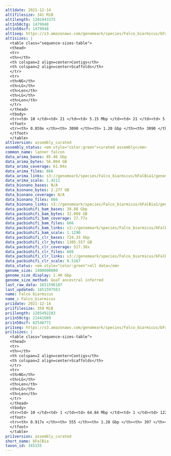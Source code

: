```yaml
---
alt1date: 2021-12-14
alt1filesize: 341 MiB
alt1length: 1202443375
alt1n50ctg: 1479948
alt1n50scf: 1479948
alt1seq: https://s3.amazonaws.com/genomeark/species/Falco_biarmicus/bFalBia1/assembly_curated/bFalBia1.alt.cur.20211214.fasta.gz
alt1sizes: |
  <table class="sequence-sizes-table">
  <thead>
  <tr>
  <th></th>
  <th colspan=2 align=center>Contigs</th>
  <th colspan=2 align=center>Scaffolds</th>
  </tr>
  <tr>
  <th>NG</th>
  <th>LG</th>
  <th>Len</th>
  <th>LG</th>
  <th>Len</th>
  </tr>
  </thead>
  <tbody>
  <tr><td> 10 </td><td> 21 </td><td> 5.15 Mbp </td><td> 21 </td><td> 5.15 Mbp </td></tr>  <tr><td> 20 </td><td> 55 </td><td> 3.36 Mbp </td><td> 55 </td><td> 3.36 Mbp </td></tr>  <tr><td> 30 </td><td> 102 </td><td> 2.61 Mbp </td><td> 102 </td><td> 2.61 Mbp </td></tr>  <tr><td> 40 </td><td> 165 </td><td> 2.01 Mbp </td><td> 165 </td><td> 2.01 Mbp </td></tr>  <tr style="background-color:#cccccc;"><td> 50 </td><td> 248 </td><td> 1.48 Mbp </td><td> 248 </td><td> 1.48 Mbp </td></tr>  <tr><td> 60 </td><td> 362 </td><td> 1.00 Mbp </td><td> 362 </td><td> 1.00 Mbp </td></tr>  <tr><td> 70 </td><td> 543 </td><td> 0.61 Mbp </td><td> 543 </td><td> 0.61 Mbp </td></tr>  <tr><td> 80 </td><td> 1027 </td><td> 116.23 Kbp </td><td> 1027 </td><td> 116.23 Kbp </td></tr>  <tr><td> 90 </td><td> 0 </td><td>  </td><td> 0 </td><td>  </td></tr>  <tr><td> 100 </td><td> 0 </td><td>  </td><td> 0 </td><td>  </td></tr>  </tbody>
  <tfoot>
  <tr><th> 0.859x </th><th> 3090 </th><th> 1.20 Gbp </th><th> 3090 </th><th> 1.20 Gbp </th></tr>
  </tfoot>
  </table>
alt1version: assembly_curated
assembly_status: <em style="color:green">curated assembly</em>
common_name: lanner falcon
data_arima_bases: 85.46 Gbp
data_arima_bytes: 56.004 GB
data_arima_coverage: 61.04x
data_arima_files: 666
data_arima_links: s3://genomeark/species/Falco_biarmicus/bFalBia1/genomic_data/arima/<br>
data_arima_scale: 1.4211
data_bionano_bases: N/A
data_bionano_bytes: 2.277 GB
data_bionano_coverage: N/A
data_bionano_files: 666
data_bionano_links: s3://genomeark/species/Falco_biarmicus/bFalBia1/genomic_data/bionano/<br>
data_pacbiohifi_bam_bases: 38.88 Gbp
data_pacbiohifi_bam_bytes: 32.069 GB
data_pacbiohifi_bam_coverage: 27.77x
data_pacbiohifi_bam_files: 666
data_pacbiohifi_bam_links: s3://genomeark/species/Falco_biarmicus/bFalBia1/genomic_data/pacbiohifi_bam/<br>
data_pacbiohifi_bam_scale: 1.1290
data_pacbiohifi_clr_bases: 724.33 Gbp
data_pacbiohifi_clr_bytes: 1305.557 GB
data_pacbiohifi_clr_coverage: 517.38x
data_pacbiohifi_clr_files: 666
data_pacbiohifi_clr_links: s3://genomeark/species/Falco_biarmicus/bFalBia1/genomic_data/pacbiohifi_clr/<br>
data_pacbiohifi_clr_scale: 0.5167
data_status: <em style="color:green">all data</em>
genome_size: 1400000000
genome_size_display: 1.40 Gbp
genome_size_method: GoaT ancestral inferred
last_raw_data: 1651596187
last_updated: 1651597563
name: Falco biarmicus
name_: Falco_biarmicus
pri1date: 2021-12-14
pri1filesize: 359 MiB
pri1length: 1285492283
pri1n50ctg: 21441669
pri1n50scf: 82548771
pri1seq: https://s3.amazonaws.com/genomeark/species/Falco_biarmicus/bFalBia1/assembly_curated/bFalBia1.pri.cur.20211214.fasta.gz
pri1sizes: |
  <table class="sequence-sizes-table">
  <thead>
  <tr>
  <th></th>
  <th colspan=2 align=center>Contigs</th>
  <th colspan=2 align=center>Scaffolds</th>
  </tr>
  <tr>
  <th>NG</th>
  <th>LG</th>
  <th>Len</th>
  <th>LG</th>
  <th>Len</th>
  </tr>
  </thead>
  <tbody>
  <tr><td> 10 </td><td> 1 </td><td> 64.84 Mbp </td><td> 1 </td><td> 122.59 Mbp </td></tr>  <tr><td> 20 </td><td> 3 </td><td> 64.40 Mbp </td><td> 2 </td><td> 121.83 Mbp </td></tr>  <tr><td> 30 </td><td> 6 </td><td> 50.91 Mbp </td><td> 3 </td><td> 113.38 Mbp </td></tr>  <tr><td> 40 </td><td> 10 </td><td> 37.75 Mbp </td><td> 4 </td><td> 92.83 Mbp </td></tr>  <tr style="background-color:#cccccc;"><td> 50 </td><td> 14 </td><td style="background-color:#88ff88;"> 21.44 Mbp </td><td> 6 </td><td style="background-color:#88ff88;"> 82.55 Mbp </td></tr>  <tr><td> 60 </td><td> 22 </td><td> 16.50 Mbp </td><td> 8 </td><td> 66.36 Mbp </td></tr>  <tr><td> 70 </td><td> 33 </td><td> 9.40 Mbp </td><td> 10 </td><td> 38.14 Mbp </td></tr>  <tr><td> 80 </td><td> 60 </td><td> 2.83 Mbp </td><td> 15 </td><td> 24.36 Mbp </td></tr>  <tr><td> 90 </td><td> 284 </td><td> 182.94 Kbp </td><td> 144 </td><td> 233.38 Kbp </td></tr>  <tr><td> 100 </td><td> 0 </td><td>  </td><td> 0 </td><td>  </td></tr>  </tbody>
  <tfoot>
  <tr><th> 0.917x </th><th> 555 </th><th> 1.28 Gbp </th><th> 397 </th><th> 1.29 Gbp </th></tr>
  </tfoot>
  </table>
pri1version: assembly_curated
short_name: bFalBia
taxon_id: 345155
---
```

